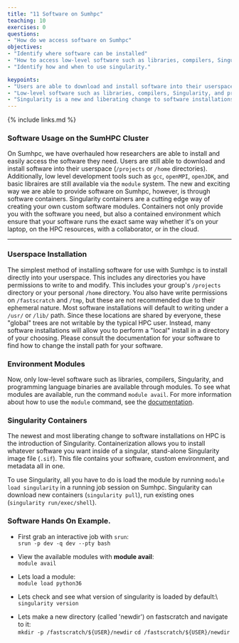 ```yaml
---
title: "11 Software on Sumhpc"
teaching: 10
exercises: 0
questions:
- "How do we access software on Sumhpc"
objectives:
- "Identify where software can be installed"
- "How to access low-level software such as libraries, compilers, Singularity, and programming language binaries with Environment Modules."
- "Identify how and when to use singularity."

keypoints:
- "Users are able to download and install software into their userspace (`/projects` or `/home` directories)"
- "Low-level software such as libraries, compilers, Singularity, and programming language binaries with Environment Modules."
- "Singularity is a new and liberating change to software installations on HPC."
---
```


{% include links.md %}

### Software Usage on the SumHPC Cluster

On Sumhpc, we have overhauled how researchers are able to install and easily access the software they need. Users are still able to download and install software into their userspace (`/projects` or `/home` directories). Additionally, low level development tools such as `gcc`, `openMPI`, `openJDK`, and basic libraires are still available via the `module` system. The new and exciting way we are able to provide software on Sumhpc, however, is through software containers. Singularity containers are a cutting edge way of creating your own custom software modules. Containers not only provide you with the software you need, but also a contained environment which ensure that your software runs the exact same way whether it's on your laptop, on the HPC resources, with a collaborator, or in the cloud. 

---
### Userspace Installation

The simplest method of installing software for use with Sumhpc is to install directly into your userspace. This includes any directories you have permissions to write to and modify. This includes your group's `/projects` directory or your personal `/home` directory. You also have write permissions on `/fastscratch` and `/tmp`, but these are not recommended due to their ephemeral nature. Most software installations will default to writing under a `/usr/` or `/lib/` path. Since these locations are shared by everyone, these "global" trees are not writable by the typical HPC user. Instead, many software installations will allow you to perform a "local" install in a directory of your choosing. Please consult the documentation for your software to find how to change the install path for your software. 

### Environment Modules

Now, only low-level software such as libraries, compilers, Singularity, and programming language binaries are available through modules. To see what modules are available, run the command `module avail`. For more information about how to use the `module` command, see the [documentation](https://modules.readthedocs.io/en/latest/). 

### Singularity Containers

The newest and most liberating change to software installations on HPC is the introduction of Singularity. Containerization allows you to install whatever software you want inside of a singular, stand-alone Singularity image file (`.sif`). This file contains your software, custom environment, and metadata all in one. 

To use Singularity, all you have to do is load the module by running `module load singularity` in a running job session on Sumhpc. Singularity can download new containers (`singularity pull`), run existing ones (`singularity run/exec/shell`). 

### Software Hands On Example.

- First grab an interactive job with ```srun```:\
```srun -p dev -q dev --pty bash```

- View the available modules with **module avail**:\
```module avail ```

- Lets load a module:\
```module load python36```

- Lets check and see what version of singularity is loaded by default:\ 
```singularity version```

- Lets make a new directory (called 'newdir') on fastscratch and navigate to it:\
```mkdir -p /fastscratch/${USER}/newdir```
```cd /fastscratch/${USER}/newdir```


